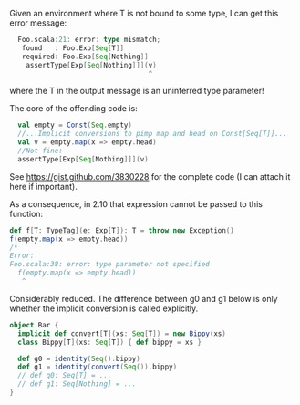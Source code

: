 Given an environment where T is not bound to some type, I can get this error message:
```scala
  Foo.scala:21: error: type mismatch;
   found   : Foo.Exp[Seq[T]]
   required: Foo.Exp[Seq[Nothing]]
    assertType[Exp[Seq[Nothing]]](v)
                                  ^
```
where the T in the output message is an uninferred type parameter!

The core of the offending code is:
```scala
  val empty = Const(Seq.empty)
  //...Implicit conversions to pimp map and head on Const[Seq[T]]...
  val v = empty.map(x => empty.head)
  //Not fine:
  assertType[Exp[Seq[Nothing]]](v)
```
See https://gist.github.com/3830228 for the complete code (I can attach it here if important).

As a consequence, in 2.10 that expression cannot be passed to this function:
```scala
def f[T: TypeTag](e: Exp[T]): T = throw new Exception()
f(empty.map(x => empty.head))
/*
Error:
Foo.scala:38: error: type parameter not specified
  f(empty.map(x => empty.head))
   ^
```
Considerably reduced.  The difference between g0 and g1 below is only whether the implicit conversion is called explicitly.
```scala
object Bar {
  implicit def convert[T](xs: Seq[T]) = new Bippy(xs)
  class Bippy[T](xs: Seq[T]) { def bippy = xs }

  def g0 = identity(Seq().bippy)
  def g1 = identity(convert(Seq()).bippy)
  // def g0: Seq[T] = ...
  // def g1: Seq[Nothing] = ...
}
```

